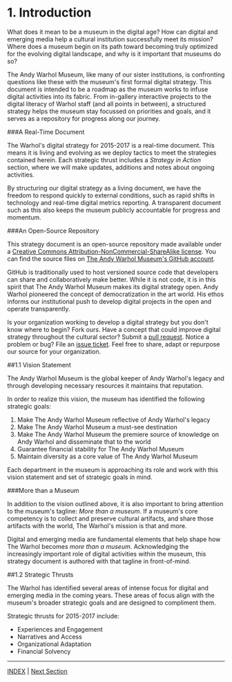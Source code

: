 # 1. Introduction

What does it mean to be a museum in the digital age? How can digital and emerging media help a cultural institution successfully meet its mission? Where does a museum begin on its path toward becoming truly optimized for the evolving digital landscape, and why is it important that museums do so?

The Andy Warhol Museum, like many of our sister institutions, is confronting questions like these with the museum's first formal digital strategy. This document is intended to be a roadmap as the museum works to infuse digital activities into its fabric. From in-gallery interactive projects to the digital literacy of Warhol staff (and all points in between), a structured strategy helps the museum stay focussed on priorities and goals, and it serves as a repository for progress along our journey.

###A Real-Time Document

The Warhol's digital strategy for 2015-2017 is a real-time document. This means it is living and evolving as we deploy tactics to meet the strategies contained herein. Each strategic thrust includes a *Strategy in Action* section, where we will make updates, additions and notes about ongoing activities.

By structuring our digital strategy as a living document, we have the freedom to respond quickly to external conditions, such as rapid shifts in technology and real-time digital metrics reporting. A transparent document such as this also keeps the museum publicly accountable for progress and momentum.

###An Open-Source Repository

This strategy document is an open-source repository made available under a [Creative Commons Attribution-NonCommercial-ShareAlike license](http://creativecommons.org/licenses/by-nc-sa/4.0/). You can find the source files on [The Andy Warhol Museum's GitHub account](https://github.com/thewarholmuseum/digital-strategy).

GitHub is traditionally used to host versioned source code that developers can share and collaboratively make better. While it is not code, it is in this spirit that The Andy Warhol Museum makes its digital strategy open. Andy Warhol pioneered the concept of democratization in the art world. His ethos informs our institutional push to develop digital projects in the open and operate transparently.

Is your organization working to develop a digital strategy but you don't know where to begin? Fork ours. Have a concept that could improve digital strategy throughout the cultural sector? Submit a [pull request](https://github.com/thewarholmuseum/digital-strategy/pulls). Notice a problem or bug? File an [issue ticket](https://github.com/thewarholmuseum/digital-strategy/issues). Feel free to share, adapt or repurpose our source for your organization. 

##1.1 Vision Statement

The Andy Warhol Museum is the global keeper of Andy Warhol's legacy and through developing necessary resources it maintains that reputation. 

In order to realize this vision, the museum has identified the following strategic goals:

1. Make The Andy Warhol Museum reflective of Andy Warhol's legacy
2. Make The Andy Warhol Museum a must-see destination
3. Make The Andy Warhol Museum the premiere source of knowledge on Andy Warhol and disseminate that to the world
4. Guarantee financial stability for The Andy Warhol Museum
5. Maintain diversity as a core value of The Andy Warhol Museum

Each department in the museum is approaching its role and work with this vision statement and set of strategic goals in mind.

###More than a Museum

In addition to the vision outlined above, it is also important to bring attention to the museum's tagline: *More than a museum*. If a museum's core competency is to collect and preserve cultural artifacts, and share those artifacts with the world, The Warhol's mission is that and more.

Digital and emerging media are fundamental elements that help shape how The Warhol becomes *more than a museum*. Acknowledging the increasingly important role of digital activities within the museum, this strategy document is authored with that tagline in front-of-mind.

##1.2 Strategic Thrusts

The Warhol has identified several areas of intense focus for digital and emerging media in the coming years. These areas of focus align with the museum's broader strategic goals and are designed to compliment them.

Strategic thrusts for 2015-2017 include:

* Experiences and Engagement
* Narratives and Access
* Organizational Adaptation
* Financial Solvency

-----

[INDEX](index.md) | [Next Section](02_Experiences_and_Engagement.md)



